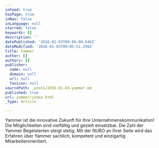 ```yaml
---
inFeed: true
hasPage: true
inNav: false
inLanguage: null
starred: false
keywords: []
description: ''
datePublished: '2016-01-03T09:06:00.646Z'
dateModified: '2016-01-03T09:05:51.298Z'
title: Yammer
author: []
authors: []
publisher:
  name: null
  domain: null
  url: null
  favicon: null
sourcePath: _posts/2016-01-03-yammer.md
published: true
url: yammer/index.html
_type: Article

---
```

Yammer ist die innovative Zukunft für Ihre Unternehmenskommunikation! Die Möglichkeiten sind vielfältig und gezielt einsetzbar. Die Zahl der Yammer Begeisterten steigt stetig. Mit der NUBO an Ihrer Seite wird das Erfahren über Yammer sachlich, kompetent und einzigartig Mitarbeiterorientiert.